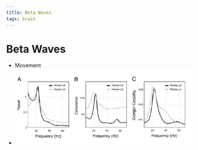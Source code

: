 ```yaml
---
title: Beta Waves
tags: brain
---
```


# Beta Waves
- Movement
- ![im](assets/Pasted%20Image%2020220502161106.png)


























































